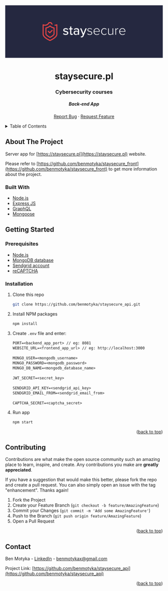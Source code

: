 <a name="readme-top"></a>

<br />
<div align="center">
  <a href="https://github.com/benmotyka/staysecure_api">
    <img src="readme/banner.svg" alt="Banner">
  </a>
  <h1 align="center">staysecure.pl</h1>
  <h3 align="center">Cybersecurity courses</h3>
  <h5 align="center">Back-end App</h5>
  <p align="center">
    <a href="https://github.com/benmotyka/staysecure_api/issues">Report Bug</a>
    ·
    <a href="https://github.com/benmotyka/staysecure_api/issues">Request Feature</a>
  </p>
</div>

<!-- TABLE OF CONTENTS -->
<details>
  <summary>Table of Contents</summary>
  <ol>
    <li>
      <a href="#about-the-project">About The Project</a>
      <ul>
        <li><a href="#built-with">Built With</a></li>
      </ul>
    </li>
    <li>
      <a href="#getting-started">Getting Started</a>
      <ul>
        <li><a href="#prerequisites">Prerequisites</a></li>
        <li><a href="#installation">Installation</a></li>
      </ul>
    </li>
    <li><a href="#contributing">Contributing</a></li>
    <li><a href="#contact">Contact</a></li>
  </ol>
</details>

<!-- ABOUT THE PROJECT -->

## About The Project

Server app for [https://staysecure.pl](https://staysecure.pl) website. 

Please refer to [https://github.com/benmotyka/staysecure_front](https://github.com/benmotyka/staysecure_front) to get more information about the project.

### Built With

* [Node.js](https://nodejs.org/)
* [Express JS](https://expressjs.com/)
* [GraphQL](https://graphql.org/)
* [Mongoose](https://mongoosejs.com/)

<!-- GETTING STARTED -->

## Getting Started

### Prerequisites

- [Node.js](https://nodejs.org/en/download/)
- [MongoDB database](https://cloud.mongodb.com/)
- [Sendgrid account](https://sendgrid.com/)
- [reCAPTCHA](https://www.google.com/recaptcha/about/)

### Installation

1. Clone this repo
   ```sh
   git clone https://github.com/benmotyka/staysecure_api.git
   ```
2. Install NPM packages
   ```sh
   npm install
   ```
3. Create `.env` file and enter:
   ```
   PORT=<backend_app_port> // eg: 8081
   WEBSITE_URL=<frontend_app_url> // eg: http://localhost:3000

   MONGO_USER=<mongodb_username>
   MONGO_PASSWORD=<mongodb_password>
   MONGO_DB_NAME=<mongodb_database_name>

   JWT_SECRET=<secret_key>
   
   SENDGRID_API_KEY=<sendgrid_api_key>
   SENDGRID_EMAIL_FROM=<sendgrid_email_from>

   CAPTCHA_SECRET=<captcha_secret>
   ```
4. Run app
   ```sh
   npm start
   ```

<p align="right">(<a href="#readme-top">back to top</a>)</p>

<!-- CONTRIBUTING -->

## Contributing

Contributions are what make the open source community such an amazing place to learn, inspire, and create. Any contributions you make are **greatly appreciated**.

If you have a suggestion that would make this better, please fork the repo and create a pull request. You can also simply open an issue with the tag "enhancement".
Thanks again!

1. Fork the Project
2. Create your Feature Branch (`git checkout -b feature/AmazingFeature`)
3. Commit your Changes (`git commit -m 'Add some AmazingFeature'`)
4. Push to the Branch (`git push origin feature/AmazingFeature`)
5. Open a Pull Request

<p align="right">(<a href="#readme-top">back to top</a>)</p>

<!-- LICENSE
## License

Distributed under the MIT License. See `LICENSE.txt` for more information.

<p align="right">(<a href="#readme-top">back to top</a>)</p>
 -->

## Contact

Ben Motyka - [LinkedIn](https://www.linkedin.com/in/ben-motyka-97a729240/) - benmotykax@gmail.com

Project Link: [https://github.com/benmotyka/staysecure_api](https://github.com/benmotyka/staysecure_api)

<p align="right">(<a href="#readme-top">back to top</a>)</p>
